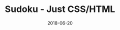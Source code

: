 ---
title: 'Sudoku - Just CSS/HTML'
description: 'Complete a sudoku puzzle without Javascript or server-side interaction.'
gametype: 'easy'
gameid: 71
date: 2018-06-20
tags: []
draft: false
type: 'games'
num19: [{'idx':1,'arr1':[1,2,3,4,5,6,7,8,9],'arr2':[1,2,3,4,5,6,7,8,9]},{'idx':2,'arr1':[1,2,3,4,5,6,7,8,9],'arr2':[1,2,3,4,5,6,7,8,9]},{'idx':3,'arr1':[1,2,3,4,5,6,7,8,9],'arr2':[1,2,3,4,5,6,7,8,9]},{'idx':4,'arr1':[1,2,3,4,5,6,7,8,9],'arr2':[1,2,3,4,5,6,7,8,9]},{'idx':5,'arr1':[1,2,3,4,5,6,7,8,9],'arr2':[1,2,3,4,5,6,7,8,9]},{'idx':6,'arr1':[1,2,3,4,5,6,7,8,9],'arr2':[1,2,3,4,5,6,7,8,9]},{'idx':7,'arr1':[1,2,3,4,5,6,7,8,9],'arr2':[1,2,3,4,5,6,7,8,9]},{'idx':8,'arr1':[1,2,3,4,5,6,7,8,9],'arr2':[1,2,3,4,5,6,7,8,9]},{'idx':9,'arr1':[1,2,3,4,5,6,7,8,9],'arr2':[1,2,3,4,5,6,7,8,9]}]
puzzle: [[0, 0, 0, 3, 0, 4, 0, 0, 0], [6, 1, 0, 0, 0, 0, 0, 2, 0], [0, 0, 7, 0, 0, 0, 8, 0, 0], [4, 0, 8, 5, 0, 2, 0, 7, 0], [0, 0, 0, 0, 6, 0, 3, 0, 0], [9, 0, 2, 8, 0, 1, 0, 6, 0], [0, 0, 1, 0, 0, 0, 6, 0, 0], [7, 9, 0, 0, 0, 0, 0, 1, 0], [0, 0, 0, 1, 0, 5, 0, 0, 0]]
layout: 'sudokucssstatic'
---